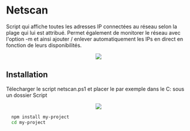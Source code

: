 # Netscan

Script qui affiche toutes les adresses IP connectées au réseau selon la plage qui lui est attribué.
Permet également de monitorer le réseau avec l'option -m et ainsi ajouter / enlever automatiquement les IPs en direct en fonction de leurs disponibilités.

<p align="center">
    <img src="http://93.90.205.194/github/netscan/script_test.png" />
</p>

## Installation

Télecharger le script netscan.ps1 et placer le par exemple dans le C: sous un dossier Script
<p align="center">
    <img src="http://93.90.205.194/github/netscan/netscan_location.png" />
</p>

```bash
  npm install my-project
  cd my-project
```
